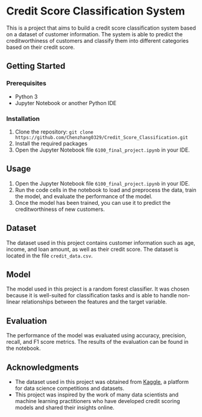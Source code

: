# Credit Score Classification System

This is a project that aims to build a credit score classification system based on a dataset of customer information. The system is able to predict the creditworthiness of customers and classify them into different categories based on their credit score.

## Getting Started

### Prerequisites

- Python 3
- Jupyter Notebook or another Python IDE

### Installation

1. Clone the repository: `git clone https://github.com/Chenzhang0329/Credit_Score_Classification.git`
2. Install the required packages
3. Open the Jupyter Notebook file `6100_final_project.ipynb` in your IDE.

## Usage

1. Open the Jupyter Notebook file `6100_final_project.ipynb` in your IDE.
2. Run the code cells in the notebook to load and preprocess the data, train the model, and evaluate the performance of the model.
3. Once the model has been trained, you can use it to predict the creditworthiness of new customers.

## Dataset

The dataset used in this project contains customer information such as age, income, and loan amount, as well as their credit score. The dataset is located in the file `credit_data.csv`.

## Model

The model used in this project is a random forest classifier. It was chosen because it is well-suited for classification tasks and is able to handle non-linear relationships between the features and the target variable.

## Evaluation

The performance of the model was evaluated using accuracy, precision, recall, and F1 score metrics. The results of the evaluation can be found in the notebook.

## Acknowledgments

- The dataset used in this project was obtained from [Kaggle](https://www.kaggle.com/), a platform for data science competitions and datasets.
- This project was inspired by the work of many data scientists and machine learning practitioners who have developed credit scoring models and shared their insights online.

